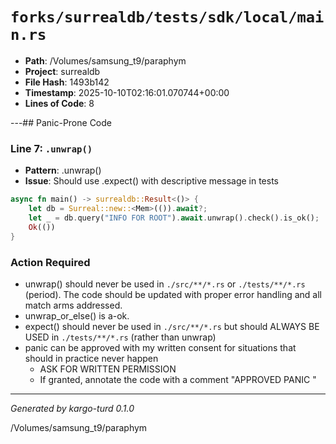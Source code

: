 # `forks/surrealdb/tests/sdk/local/main.rs`

- **Path**: /Volumes/samsung_t9/paraphym
- **Project**: surrealdb
- **File Hash**: 1493b142  
- **Timestamp**: 2025-10-10T02:16:01.070744+00:00  
- **Lines of Code**: 8

---## Panic-Prone Code


### Line 7: `.unwrap()`

- **Pattern**: .unwrap()
- **Issue**: Should use .expect() with descriptive message in tests

```rust
async fn main() -> surrealdb::Result<()> {
	let db = Surreal::new::<Mem>(()).await?;
	let _ = db.query("INFO FOR ROOT").await.unwrap().check().is_ok();
	Ok(())
}
```

### Action Required

- unwrap() should never be used in `./src/**/*.rs` or `./tests/**/*.rs` (period). The code should be updated with proper error handling and all match arms addressed.
- unwrap_or_else() is a-ok. 
- expect() should never be used in `./src/**/*.rs` but should ALWAYS BE USED in `./tests/**/*.rs` (rather than unwrap)
- panic can be approved with my written consent for situations that should in practice never happen  
  - ASK FOR WRITTEN PERMISSION
  - If granted, annotate the code with a comment "APPROVED PANIC "

---

*Generated by kargo-turd 0.1.0*

/Volumes/samsung_t9/paraphym